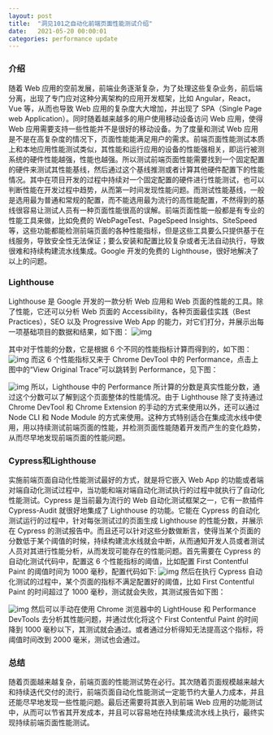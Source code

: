 ```yaml
---
layout: post
title:  "洞见101之自动化前端页面性能测试介绍"
date:   2021-05-20 00:00:01
categories: performance update
---
```


### 介绍
随着 Web 应用的空前发展，前端业务逐渐复杂，为了处理这些复杂业务，前后端分离，出现了专门应对这种分离架构的应用开发框架，比如 Angular，React，Vue 等，从而也导致 Web 应用的复杂度大大增加，并出现了 SPA（Single Page web Application）。同时随着越来越多的用户使用移动设备访问 Web 应用，使得 Web 应用需要支持一些性能并不是很好的移动设备。为了度量和测试 Web 应用是不是在高复杂度的情况下，页面性能能满足用户的需求。前端页面性能测试本质上和本地应用性能测试类似，其性能和运行应用的设备的性能强相关，即运行被测系统的硬件性能越强，性能也越强。所以测试前端页面性能需要找到一个固定配置的硬件来测试其性能基线，然后通过这个基线推测或者计算其他硬件配置下的性能情况。其中在项目开发的过程中持续对一个固定配置的硬件进行性能测试，也可以判断性能在开发过程中趋势，从而第一时间发现性能问题。而测试性能基线，一般是选用最为普通和常规的配置，而不能选用最为流行的高性能配置，不然得到的基线很容易让测试人员有一种页面性能很高的误解。前端页面性能一般都是有专业的性能工具来做，比如免费的 WebPageTest、PageSpeed Insights、SiteSpeed 等，这些功能都能检测前端页面的各种性能指标，但是这些工具要么只提供基于在线服务，导致安全性无法保证；要么安装和配置比较复杂或者无法自动执行，导致很难和持续构建流水线集成。Google 开发的免费的 Lighthouse，很好地解决了以上的问题。

### Lighthouse
Lighthouse 是 Google 开发的一款分析 Web 应用和 Web 页面的性能的工具。除了性能，它还可以分析 Web 页面的 Accessibility，各种页面最佳实践（Best Practices），SEO 以及 Progressive Web App 的能力，对它们打分，并展示出每一项基础项目的数据和结果，如下图：
![img](http://liuranthinking.com/assets/autotestforwebpage/1.png)

其中对于性能的分数，它是根据 6 个不同的性能指标计算而得到的，如下图：![img](http://liuranthinking.com/assets/autotestforwebpage/2.png)
而这 6 个性能指标又来于 Chrome DevTool 中的 Performance，点击上图中的“View Original Trace”可以跳转到 Performance，见下图：

![img](http://liuranthinking.com/assets/autotestforwebpage/3.png)
所以，Lighthouse 中的 Performance 所计算的分数是真实性能分数，通过这个分数可以了解到这个页面整体的性能情况。由于 Lighthouse 除了支持通过 Chrome DevTool 和 Chrome Extension 的手动的方式来使用以外，还可以通过 Node CLI 和 Node Module 的方式来使用。这种方式特别适合在集成流水线中使用，用以持续测试前端页面的性能，并检测页面性能随着开发而产生的变化趋势，从而尽早地发现前端页面的性能问题。

### Cypress和Lighthouse
实施前端页面自动化性能测试最好的方式，就是将它嵌入 Web App 的功能或者端对端自动化测试过程中，当功能和端对端自动化测试执行的过程中就执行了自动化性能测试。Cypress 是当前最为流行的 Web 自动化测试框架之一，它有一款插件 Cypress-Audit 就很好地集成了 Lighthouse 的功能。它能在 Cypress 的自动化测试运行的过程中，针对每张测试过的页面生成 Lighthouse 的性能分数，并展示在 Cypress 的测试报告中。而且还可以针对这些分数做断言，使得当某个页面的分数低于某个阈值的时候，持续构建流水线就会中断，从而通知开发人员或者测试人员对其进行性能分析，从而发现可能存在的性能问题。首先需要在 Cypress 的自动化测试代码中，配置这 6 个性能指标的阈值，比如配置 First Contentful Paint 的阈值时间为 1000 毫秒，配置代码如下:
![img](http://liuranthinking.com/assets/autotestforwebpage/4.png)
然后在执行 Cypress 自动化测试的过程中，某个页面的指标不满足配置好的阈值，比如 First Contentful Paint 的时间超过了 1000 毫秒，测试就会失败，其测试报告如下图：

![img](http://liuranthinking.com/assets/autotestforwebpage/5.png)
然后可以手动在使用 Chrome 浏览器中的 LightHouse 和 Performance DevTools 去分析其性能问题，并通过优化将这个 First Contentful Paint 的时间降到 1000 毫秒以下，其测试就会通过。或者通过分析得知无法提高这个指标，将阈值时间改到 2000 毫米，测试也会通过。

### 总结
随着页面越来越复杂，前端页面的性能测试势在必行。其次随着页面规模越来越大和持续迭代交付的流行，前端页面自动化性能测试一定能节约大量人力成本，并且还能尽早地发现一些性能问题。最后还需要将其嵌入到前端 Web 应用的功能测试中，从而可以节省其开发成本，并且可以容易地在持续集成流水线上执行，最终实现持续前端页面性能测试。